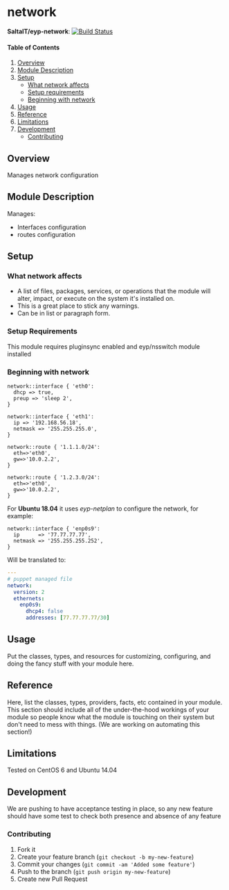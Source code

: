 # network

**SaltaIT/eyp-network**: [![Build Status](https://travis-ci.org/SaltaIT/eyp-network.png?branch=master)](https://travis-ci.org/SaltaIT/eyp-network)

#### Table of Contents

1. [Overview](#overview)
2. [Module Description](#module-description)
3. [Setup](#setup)
    * [What network affects](#what-network-affects)
    * [Setup requirements](#setup-requirements)
    * [Beginning with network](#beginning-with-network)
4. [Usage](#usage)
5. [Reference](#reference)
5. [Limitations](#limitations)
6. [Development](#development)
    * [Contributing](#contributing)

## Overview

Manages network configuration

## Module Description

Manages:
* Interfaces configuration
* routes configuration

## Setup

### What network affects

* A list of files, packages, services, or operations that the module will alter,
  impact, or execute on the system it's installed on.
* This is a great place to stick any warnings.
* Can be in list or paragraph form.

### Setup Requirements

This module requires pluginsync enabled and eyp/nsswitch module installed

### Beginning with network

```puppet
network::interface { 'eth0':
  dhcp => true,
  preup => 'sleep 2',
}

network::interface { 'eth1':
  ip => '192.168.56.18',
  netmask => '255.255.255.0',
}
```

```puppet
network::route { '1.1.1.0/24':
  eth=>'eth0',
  gw=>'10.0.2.2',
}

network::route { '1.2.3.0/24':
  eth=>'eth0',
  gw=>'10.0.2.2',
}
```

For **Ubuntu 18.04** it uses *eyp-netplan* to configure the network, for example:

```puppet
network::interface { 'enp0s9':
  ip      => '77.77.77.77',
  netmask => '255.255.255.252',
}
```

Will be translated to:

```yaml
---
# puppet managed file
network:
  version: 2
  ethernets:
    enp0s9:
      dhcp4: false
      addresses: [77.77.77.77/30]
```

## Usage

Put the classes, types, and resources for customizing, configuring, and doing
the fancy stuff with your module here.

## Reference

Here, list the classes, types, providers, facts, etc contained in your module.
This section should include all of the under-the-hood workings of your module so
people know what the module is touching on their system but don't need to mess
with things. (We are working on automating this section!)

## Limitations

Tested on CentOS 6 and Ubuntu 14.04

## Development

We are pushing to have acceptance testing in place, so any new feature should
have some test to check both presence and absence of any feature

### Contributing

1. Fork it
2. Create your feature branch (`git checkout -b my-new-feature`)
3. Commit your changes (`git commit -am 'Added some feature'`)
4. Push to the branch (`git push origin my-new-feature`)
5. Create new Pull Request
